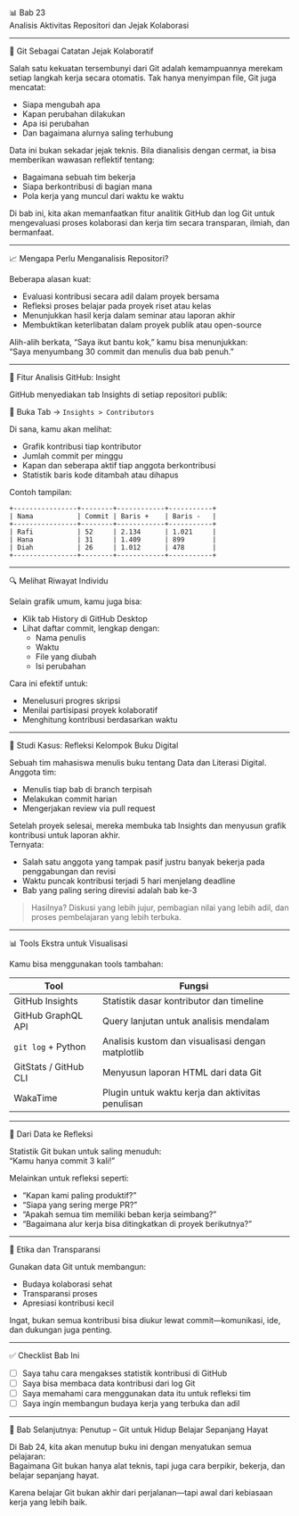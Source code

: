 

 📊 Bab 23  
 Analisis Aktivitas Repositori dan Jejak Kolaborasi

---

 🧠 Git Sebagai Catatan Jejak Kolaboratif

Salah satu kekuatan tersembunyi dari Git adalah kemampuannya merekam setiap langkah kerja secara otomatis. Tak hanya menyimpan file, Git juga mencatat:
- Siapa mengubah apa
- Kapan perubahan dilakukan
- Apa isi perubahan
- Dan bagaimana alurnya saling terhubung

Data ini bukan sekadar jejak teknis. Bila dianalisis dengan cermat, ia bisa memberikan wawasan reflektif tentang:
- Bagaimana sebuah tim bekerja
- Siapa berkontribusi di bagian mana
- Pola kerja yang muncul dari waktu ke waktu

Di bab ini, kita akan memanfaatkan fitur analitik GitHub dan log Git untuk mengevaluasi proses kolaborasi dan kerja tim secara transparan, ilmiah, dan bermanfaat.

---

 📈 Mengapa Perlu Menganalisis Repositori?

Beberapa alasan kuat:
- Evaluasi kontribusi secara adil dalam proyek bersama
- Refleksi proses belajar pada proyek riset atau kelas
- Menunjukkan hasil kerja dalam seminar atau laporan akhir
- Membuktikan keterlibatan dalam proyek publik atau open-source

Alih-alih berkata, “Saya ikut bantu kok,” kamu bisa menunjukkan:  
“Saya menyumbang 30 commit dan menulis dua bab penuh.”

---

 🧭 Fitur Analisis GitHub: Insight

GitHub menyediakan tab Insights di setiap repositori publik:

 📌 Buka Tab → `Insights > Contributors`

Di sana, kamu akan melihat:
- Grafik kontribusi tiap kontributor
- Jumlah commit per minggu
- Kapan dan seberapa aktif tiap anggota berkontribusi
- Statistik baris kode ditambah atau dihapus

Contoh tampilan:

```
+----------------+--------+------------+-----------+
| Nama           | Commit | Baris +    | Baris -   |
+----------------+--------+------------+-----------+
| Rafi           | 52     | 2.134      | 1.021     |
| Hana           | 31     | 1.409      | 899       |
| Diah           | 26     | 1.012      | 478       |
+----------------+--------+------------+-----------+
```

---

 🔍 Melihat Riwayat Individu

Selain grafik umum, kamu juga bisa:
- Klik tab History di GitHub Desktop
- Lihat daftar commit, lengkap dengan:
  - Nama penulis
  - Waktu
  - File yang diubah
  - Isi perubahan

Cara ini efektif untuk:
- Menelusuri progres skripsi
- Menilai partisipasi proyek kolaboratif
- Menghitung kontribusi berdasarkan waktu

---

 🧪 Studi Kasus: Refleksi Kelompok Buku Digital

Sebuah tim mahasiswa menulis buku tentang Data dan Literasi Digital.  
Anggota tim:
- Menulis tiap bab di branch terpisah
- Melakukan commit harian
- Mengerjakan review via pull request

Setelah proyek selesai, mereka membuka tab Insights dan menyusun grafik kontribusi untuk laporan akhir.  
Ternyata:
- Salah satu anggota yang tampak pasif justru banyak bekerja pada penggabungan dan revisi
- Waktu puncak kontribusi terjadi 5 hari menjelang deadline
- Bab yang paling sering direvisi adalah bab ke-3

> Hasilnya? Diskusi yang lebih jujur, pembagian nilai yang lebih adil, dan proses pembelajaran yang lebih terbuka.

---

 📊 Tools Ekstra untuk Visualisasi

Kamu bisa menggunakan tools tambahan:

| Tool              | Fungsi                                               |
|-------------------|------------------------------------------------------|
| GitHub Insights   | Statistik dasar kontributor dan timeline             |
| GitHub GraphQL API| Query lanjutan untuk analisis mendalam               |
| `git log` + Python| Analisis kustom dan visualisasi dengan matplotlib    |
| GitStats / GitHub CLI| Menyusun laporan HTML dari data Git               |
| WakaTime          | Plugin untuk waktu kerja dan aktivitas penulisan     |

---

 💬 Dari Data ke Refleksi

Statistik Git bukan untuk saling menuduh:  
“Kamu hanya commit 3 kali!”

Melainkan untuk refleksi seperti:
- “Kapan kami paling produktif?”
- “Siapa yang sering merge PR?”
- “Apakah semua tim memiliki beban kerja seimbang?”
- “Bagaimana alur kerja bisa ditingkatkan di proyek berikutnya?”

---

 🧠 Etika dan Transparansi

Gunakan data Git untuk membangun:
- Budaya kolaborasi sehat
- Transparansi proses
- Apresiasi kontribusi kecil

Ingat, bukan semua kontribusi bisa diukur lewat commit—komunikasi, ide, dan dukungan juga penting.

---

 ✅ Checklist Bab Ini

- [ ] Saya tahu cara mengakses statistik kontribusi di GitHub
- [ ] Saya bisa membaca data kontribusi dari log Git
- [ ] Saya memahami cara menggunakan data itu untuk refleksi tim
- [ ] Saya ingin membangun budaya kerja yang terbuka dan adil

---

 🚀 Bab Selanjutnya: Penutup – Git untuk Hidup Belajar Sepanjang Hayat

Di Bab 24, kita akan menutup buku ini dengan menyatukan semua pelajaran:  
Bagaimana Git bukan hanya alat teknis, tapi juga cara berpikir, bekerja, dan belajar sepanjang hayat.

Karena belajar Git bukan akhir dari perjalanan—tapi awal dari kebiasaan kerja yang lebih baik.

